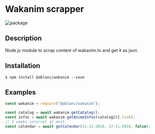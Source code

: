 # Wakanim scrapper
![package](https://img.shields.io/npm/v/@ablanc/wakanim)<br/>

## Description
Node.js module to scrap content of wakanim.tv and get it as json.

## Installation
`$ npm install @ablanc/wakanim --save`

## Examples

```javascript
const wakanim = require("@ablanc/wakanim");

const catalog = await wakanim.getCatalog();
const infos = await wakanim.getAnimeInfos(catalog[0].link);
// 2 weeks interval at most.
const calendar = await getCalendar(11-11-2019, 17-11-2019, false);
```


